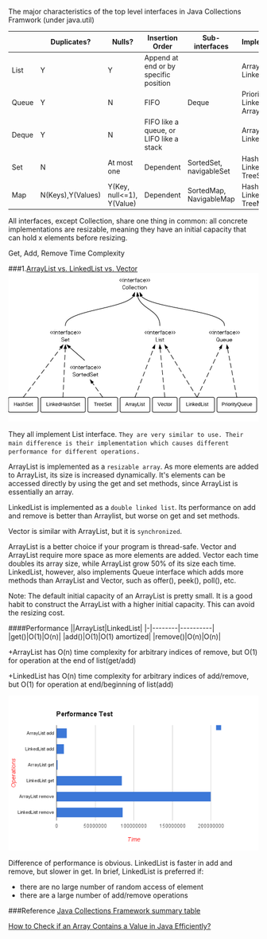 
The major characteristics of the top level interfaces in Java Collections Framwork (under java.util)

|          |Duplicates?|Nulls?|Insertion Order|Sub-interfaces|Implementations|
|----------|-----------|------|---------------|--------------|---------------|
|List      |Y|Y|Append at end or by specific position||ArrayList, LinkedList|
|Queue     |Y|N|FIFO|Deque|PriorityQueue, LinkedList, ArrayDeque|
|Deque     |Y|N|FIFO like a queue, or LIFO like a stack||ArrayDeque, LinkedList|
|Set       |N|At most one|Dependent|SortedSet, navigableSet|HashSet, LinkedHashSet, TreeSet|
|Map       |N(Keys),Y(Values)|Y(Key, null<=1), Y(Value)|Dependent|SortedMap, NavigableMap|HashMap, LinkedHashMap, TreeMap|

All interfaces, except Collection, share one thing in common: all concrete implementations are resizable, meaning they have an initial capacity that can hold x elements before resizing.


Get, Add, Remove Time Complexity


###1.[ArrayList vs. LinkedList vs. Vector](http://www.programcreek.com/2013/03/arraylist-vs-linkedlist-vs-vector/)
![Hierarchy Diagram](/Data-Structure/java-collection-hierarchy.jpeg)

They all implement List interface. `They are very similar to use. Their main difference is their implementation which causes different performance for different operations.`

ArrayList is implemented as a `resizable array`. As more elements are added to ArrayList, its size is increased dynamically. It's elements can be accessed directly by using the get and set methods, since ArrayList is essentially an array.

LinkedList is implemented as a `double linked list`. Its performance on add and remove is better than Arraylist, but worse on get and set methods.

Vector is similar with ArrayList, but it is `synchronized`.

ArrayList is a better choice if your program is thread-safe. Vector and ArrayList require more space as more elements are added. Vector each time doubles its array size, while ArrayList grow 50% of its size each time. LinkedList, however, also implements Queue interface which adds more methods than ArrayList and Vector, such as offer(), peek(), poll(), etc.

Note: The default initial capacity of an ArrayList is pretty small. It is a good habit to construct the ArrayList with a higher initial capacity. This can avoid the resizing cost.

####Performance
||ArrayList|LinkedList|
|-|--------|----------|
|get()|O(1)|O(n)|
|add()|O(1)|O(1) amortized|
|remove()|O(n)|O(n)|

+ArrayList has O(n) time complexity for arbitrary indices of remove, but O(1) for operation at the end of list(get/add)

+LinkedList has O(n) time complexity for arbitrary indices of add/remove, but O(1) for operation at end/beginning of list(add)

![arraylist-vs-linkedlist-performance](/Data-Structure/arraylist-vs-linkedlist-performance.png/)

Difference of performance is obvious. LinkedList is faster in add and remove, but slower in get. In brief, LinkedList is preferred if:
+ there are no large number of random access of element
+ there are a large number of add/remove operations

###Reference
[Java Collections Framework summary table](http://www.codejava.net/java-core/collections/java-collections-framework-summary-table)

[How to Check if an Array Contains a Value in Java Efficiently?](http://www.programcreek.com/2014/04/check-if-array-contains-a-value-java/)